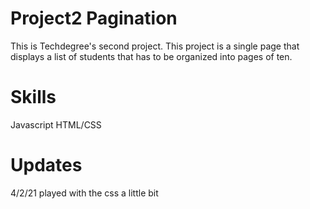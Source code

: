 # Project2 Pagination
 
This is Techdegree's second project. This project is a single page that displays a list of students that has to be organized into pages of ten. 

# Skills
Javascript
HTML/CSS

# Updates
4/2/21 played with the css a little bit